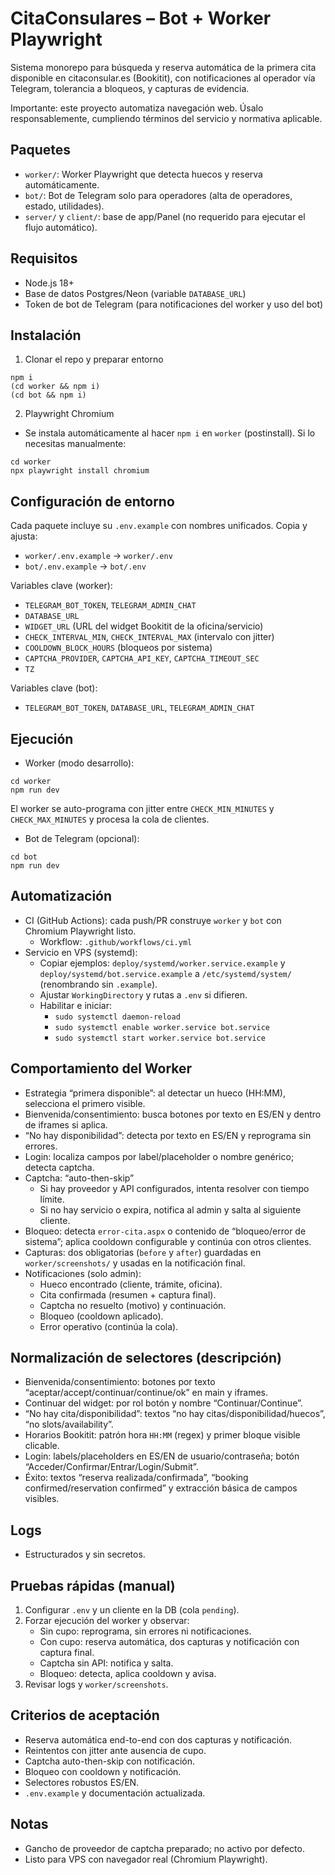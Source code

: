# CitaConsulares – Bot + Worker Playwright

Sistema monorepo para búsqueda y reserva automática de la primera cita disponible en citaconsular.es (Bookitit), con notificaciones al operador vía Telegram, tolerancia a bloqueos, y capturas de evidencia.

Importante: este proyecto automatiza navegación web. Úsalo responsablemente, cumpliendo términos del servicio y normativa aplicable.

## Paquetes
- `worker/`: Worker Playwright que detecta huecos y reserva automáticamente.
- `bot/`: Bot de Telegram solo para operadores (alta de operadores, estado, utilidades).
- `server/` y `client/`: base de app/Panel (no requerido para ejecutar el flujo automático).

## Requisitos
- Node.js 18+
- Base de datos Postgres/Neon (variable `DATABASE_URL`)
- Token de bot de Telegram (para notificaciones del worker y uso del bot)

## Instalación
1) Clonar el repo y preparar entorno
```
npm i
(cd worker && npm i)
(cd bot && npm i)
```
2) Playwright Chromium
- Se instala automáticamente al hacer `npm i` en `worker` (postinstall). Si lo necesitas manualmente:
```
cd worker
npx playwright install chromium
```

## Configuración de entorno
Cada paquete incluye su `.env.example` con nombres unificados. Copia y ajusta:
- `worker/.env.example` → `worker/.env`
- `bot/.env.example` → `bot/.env`

Variables clave (worker):
- `TELEGRAM_BOT_TOKEN`, `TELEGRAM_ADMIN_CHAT`
- `DATABASE_URL`
- `WIDGET_URL` (URL del widget Bookitit de la oficina/servicio)
- `CHECK_INTERVAL_MIN`, `CHECK_INTERVAL_MAX` (intervalo con jitter)
- `COOLDOWN_BLOCK_HOURS` (bloqueos por sistema)
- `CAPTCHA_PROVIDER`, `CAPTCHA_API_KEY`, `CAPTCHA_TIMEOUT_SEC`
- `TZ`

Variables clave (bot):
- `TELEGRAM_BOT_TOKEN`, `DATABASE_URL`, `TELEGRAM_ADMIN_CHAT`

## Ejecución
- Worker (modo desarrollo):
```
cd worker
npm run dev
```
El worker se auto-programa con jitter entre `CHECK_MIN_MINUTES` y `CHECK_MAX_MINUTES` y procesa la cola de clientes.

- Bot de Telegram (opcional):
```
cd bot
npm run dev
```

## Automatización
- CI (GitHub Actions): cada push/PR construye `worker` y `bot` con Chromium Playwright listo.
  - Workflow: `.github/workflows/ci.yml`
- Servicio en VPS (systemd):
  - Copiar ejemplos: `deploy/systemd/worker.service.example` y `deploy/systemd/bot.service.example` a `/etc/systemd/system/` (renombrando sin `.example`).
  - Ajustar `WorkingDirectory` y rutas a `.env` si difieren.
  - Habilitar e iniciar:
    - `sudo systemctl daemon-reload`
    - `sudo systemctl enable worker.service bot.service`
    - `sudo systemctl start worker.service bot.service`

## Comportamiento del Worker
- Estrategia “primera disponible”: al detectar un hueco (HH:MM), selecciona el primero visible.
- Bienvenida/consentimiento: busca botones por texto en ES/EN y dentro de iframes si aplica.
- “No hay disponibilidad”: detecta por texto en ES/EN y reprograma sin errores.
- Login: localiza campos por label/placeholder o nombre genérico; detecta captcha.
- Captcha: “auto-then-skip”
  - Si hay proveedor y API configurados, intenta resolver con tiempo límite.
  - Si no hay servicio o expira, notifica al admin y salta al siguiente cliente.
- Bloqueo: detecta `error-cita.aspx` o contenido de “bloqueo/error de sistema”; aplica cooldown configurable y continúa con otros clientes.
- Capturas: dos obligatorias (`before` y `after`) guardadas en `worker/screenshots/` y usadas en la notificación final.
- Notificaciones (solo admin):
  - Hueco encontrado (cliente, trámite, oficina).
  - Cita confirmada (resumen + captura final).
  - Captcha no resuelto (motivo) y continuación.
  - Bloqueo (cooldown aplicado).
  - Error operativo (continúa la cola).

## Normalización de selectores (descripción)
- Bienvenida/consentimiento: botones por texto “aceptar/accept/continuar/continue/ok” en main y iframes.
- Continuar del widget: por rol botón y nombre “Continuar/Continue”.
- “No hay cita/disponibilidad”: textos “no hay citas/disponibilidad/huecos”, “no slots/availability”.
- Horarios Bookitit: patrón hora `HH:MM` (regex) y primer bloque visible clicable.
- Login: labels/placeholders en ES/EN de usuario/contraseña; botón “Acceder/Confirmar/Entrar/Login/Submit”.
- Éxito: textos “reserva realizada/confirmada”, “booking confirmed/reservation confirmed” y extracción básica de campos visibles.

## Logs
- Estructurados y sin secretos.

## Pruebas rápidas (manual)
1) Configurar `.env` y un cliente en la DB (cola `pending`).
2) Forzar ejecución del worker y observar:
   - Sin cupo: reprograma, sin errores ni notificaciones.
   - Con cupo: reserva automática, dos capturas y notificación con captura final.
   - Captcha sin API: notifica y salta.
   - Bloqueo: detecta, aplica cooldown y avisa.
3) Revisar logs y `worker/screenshots`.

## Criterios de aceptación
- Reserva automática end-to-end con dos capturas y notificación.
- Reintentos con jitter ante ausencia de cupo.
- Captcha auto-then-skip con notificación.
- Bloqueo con cooldown y notificación.
- Selectores robustos ES/EN.
- `.env.example` y documentación actualizada.

## Notas
- Gancho de proveedor de captcha preparado; no activo por defecto.
- Listo para VPS con navegador real (Chromium Playwright).
